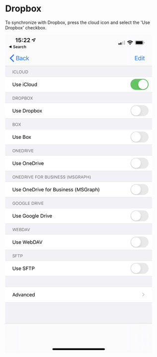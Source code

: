 # Dropbox

To synchronize with Dropbox, press the cloud icon and select the 'Use Dropbox' checkbox.

![Cloud provider page](../../.gitbook/assets/image%20%284%29.png)

